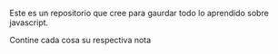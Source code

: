 Este es un repositorio que cree para gaurdar todo lo aprendido sobre javascript.

Contine cada cosa su respectiva nota